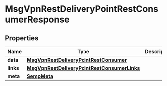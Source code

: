 
# MsgVpnRestDeliveryPointRestConsumerResponse

## Properties
Name | Type | Description | Notes
------------ | ------------- | ------------- | -------------
**data** | [**MsgVpnRestDeliveryPointRestConsumer**](MsgVpnRestDeliveryPointRestConsumer.md) |  |  [optional]
**links** | [**MsgVpnRestDeliveryPointRestConsumerLinks**](MsgVpnRestDeliveryPointRestConsumerLinks.md) |  |  [optional]
**meta** | [**SempMeta**](SempMeta.md) |  | 




